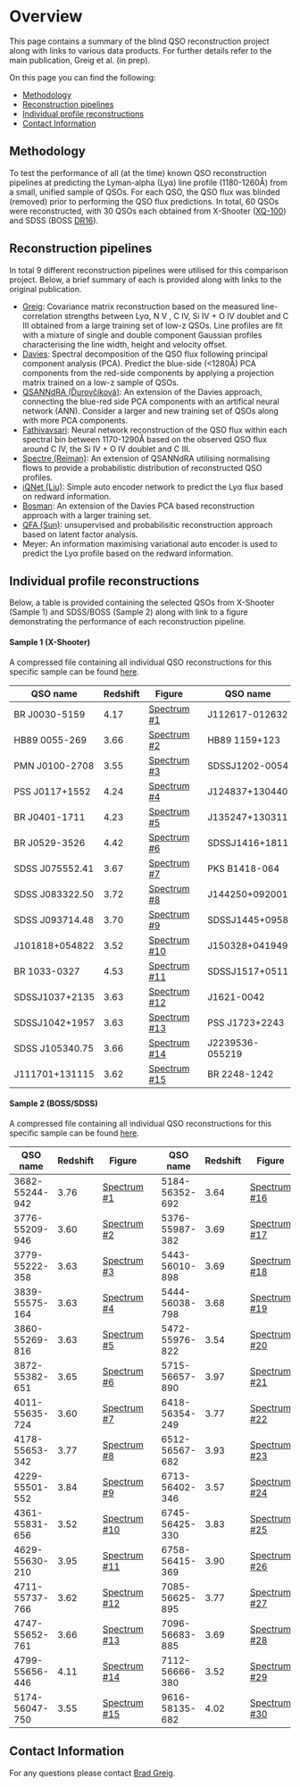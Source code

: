 # Overview

This page contains a summary of the blind QSO reconstruction project along with links to various data products. For further details refer to the main publication, Greig et al. (in prep).

On this page you can find the following:

- [Methodology](#methodology)
- [Reconstruction pipelines](#reconstruction-pipelines)
- [Individual profile reconstructions](#individual-profile-reconstructions)
- [Contact Information](#contact-information)

## Methodology

To test the performance of all (at the time) known QSO reconstruction pipelines at predicting the Lyman-alpha (Ly&alpha;) line profile (1180-1260&#8491;) from a small, unified sample of QSOs. For each QSO, the QSO flux was blinded (removed) prior to performing the QSO flux predictions. In total, 60 QSOs were reconstructed, with 30 QSOs each obtained from X-Shooter ([XQ-100](https://ui.adsabs.harvard.edu/abs/2016A&A...594A..91L)) and SDSS (BOSS [DR16](https://ui.adsabs.harvard.edu/abs/2020ApJS..250....8L)).

## Reconstruction pipelines

In total 9 different reconstruction pipelines were utilised for this comparison project. Below, a brief summary of each is provided along with links to the original publication.

- [Greig](https://ui.adsabs.harvard.edu/abs/2017MNRAS.466.1814G): Covariance matrix reconstruction based on the measured line-correlation strengths between Ly&alpha;, N V , C IV, Si IV + O IV doublet and C III obtained from a large training set of low-z QSOs. Line profiles are fit with a mixture of single and double component Gaussian profiles characterising the line width, height and velocity offset. 
- [Davies](https://ui.adsabs.harvard.edu/abs/2018ApJ...864..143D): Spectral decomposition of the QSO flux following principal component analysis (PCA). Predict the blue-side (<1280&#8491;) PCA components from the red-side components by applying a projection matrix trained on a low-z sample of QSOs.
- [QSANNdRA (&#270;urov&#269;&iacute;kov&aacute;)](https://ui.adsabs.harvard.edu/abs/2020MNRAS.493.4256D): An extension of the Davies approach, connecting the blue-red side PCA components with an artifical neural network (ANN). Consider a larger and new training set of QSOs along with more PCA components.
- [Fathivavsari](https://ui.adsabs.harvard.edu/abs/2020ApJ...898..114F): Neural network reconstruction of the QSO flux within each spectral bin between 1170-1290&#8491; based on the observed QSO flux around C IV, the Si IV + O IV doublet and C III.
- [Spectre (Reiman)](https://ui.adsabs.harvard.edu/abs/2020arXiv200600615R): An extension of QSANNdRA utilising normalising flows to provide a probabilistic distribution of reconstructed QSO profiles.
- [iQNet (Liu)](https://ui.adsabs.harvard.edu/abs/2021MNRAS.502.3510L): Simple auto encoder network to predict the Ly&alpha; flux based on redward information.
- [Bosman](https://ui.adsabs.harvard.edu/abs/2022ApJ...931...29C/abstract): An extension of the Davies PCA based reconstruction approach with a larger training set.
- [QFA (Sun)](https://ui.adsabs.harvard.edu/abs/2023ApJS..269....4S): unsupervised and probabilisitic reconstruction approach based on latent factor analysis.
- Meyer: An information maximising variational auto encoder is used to predict the Ly&alpha; profile based on the redward information.

## Individual profile reconstructions

Below, a table is provided containing the selected QSOs from X-Shooter (Sample 1) and SDSS/BOSS (Sample 2) along with link to a figure demonstrating the performance of each reconstruction pipeline.

#### Sample 1 (X-Shooter)

A compressed file containing all individual QSO reconstructions for this specific sample can be found [here](https://github.com/BradGreig/blind-QSO-challenge/blob/main/data/Compressed/Dec7th_2023-Sample1.zip).


| QSO name | Redshift | Figure | | QSO name | Redshift | Figure |
| -------- | ------- | -------- | ------- | -------- | ------- | ------- |
| BR J0030-5159 | 4.17 | [Spectrum #1](https://github.com/BradGreig/blind-QSO-challenge/blob/main/data/Sample1/Sample1_Spectrum1.pdf) | | J112617-012632 | 3.63 | [Spectrum #16](https://github.com/BradGreig/blind-QSO-challenge/blob/main/data/Sample1/Sample1_Spectrum16.pdf) |
| HB89 0055-269 | 3.66 | [Spectrum #2](https://github.com/BradGreig/blind-QSO-challenge/blob/main/data/Sample1/Sample1_Spectrum2.pdf) | | HB89 1159+123 | 3.52 | [Spectrum #17](https://github.com/BradGreig/blind-QSO-challenge/blob/main/data/Sample1/Sample1_Spectrum17.pdf) |
| PMN J0100-2708 | 3.55 | [Spectrum #3](https://github.com/BradGreig/blind-QSO-challenge/blob/main/data/Sample1/Sample1_Spectrum3.pdf) | | SDSSJ1202-0054 | 3.59 | [Spectrum #18](https://github.com/BradGreig/blind-QSO-challenge/blob/main/data/Sample1/Sample1_Spectrum18.pdf) |
| PSS J0117+1552 | 4.24 | [Spectrum #4](https://github.com/BradGreig/blind-QSO-challenge/blob/main/data/Sample1/Sample1_Spectrum4.pdf) | | J124837+130440 |3.72  | [Spectrum #19](https://github.com/BradGreig/blind-QSO-challenge/blob/main/data/Sample1/Sample1_Spectrum19.pdf) |
| BR J0401-1711 | 4.23 | [Spectrum #5](https://github.com/BradGreig/blind-QSO-challenge/blob/main/data/Sample1/Sample1_Spectrum5.pdf) | | J135247+130311 | 3.71 | [Spectrum #20](https://github.com/BradGreig/blind-QSO-challenge/blob/main/data/Sample1/Sample1_Spectrum20.pdf) |
| BR J0529-3526 | 4.42 | [Spectrum #6](https://github.com/BradGreig/blind-QSO-challenge/blob/main/data/Sample1/Sample1_Spectrum6.pdf) | | SDSSJ1416+1811 | 3.59 | [Spectrum #21](https://github.com/BradGreig/blind-QSO-challenge/blob/main/data/Sample1/Sample1_Spectrum21.pdf) |
| SDSS J075552.41 | 3.67 | [Spectrum #7](https://github.com/BradGreig/blind-QSO-challenge/blob/main/data/Sample1/Sample1_Spectrum7.pdf) | | PKS B1418-064 | 3.69 | [Spectrum #22](https://github.com/BradGreig/blind-QSO-challenge/blob/main/data/Sample1/Sample1_Spectrum22.pdf) |
| SDSS J083322.50 | 3.72 | [Spectrum #8](https://github.com/BradGreig/blind-QSO-challenge/blob/main/data/Sample1/Sample1_Spectrum8.pdf) | | J144250+092001 | 3.536 | [Spectrum #23](https://github.com/BradGreig/blind-QSO-challenge/blob/main/data/Sample1/Sample1_Spectrum23.pdf) |
| SDSS J093714.48 | 3.70 | [Spectrum #9](https://github.com/BradGreig/blind-QSO-challenge/blob/main/data/Sample1/Sample1_Spectrum9.pdf) | | SDSSJ1445+0958 | 3.56 | [Spectrum #24](https://github.com/BradGreig/blind-QSO-challenge/blob/main/data/Sample1/Sample1_Spectrum24.pdf) |
| J101818+054822 | 3.52 | [Spectrum #10](https://github.com/BradGreig/blind-QSO-challenge/blob/main/data/Sample1/Sample1_Spectrum10.pdf) | | J150328+041949 | 3.69 | [Spectrum #25](https://github.com/BradGreig/blind-QSO-challenge/blob/main/data/Sample1/Sample1_Spectrum25.pdf) |
| BR 1033-0327 | 4.53 | [Spectrum #11](https://github.com/BradGreig/blind-QSO-challenge/blob/main/data/Sample1/Sample1_Spectrum11.pdf) | | SDSSJ1517+0511 | 3.55 | [Spectrum #26](https://github.com/BradGreig/blind-QSO-challenge/blob/main/data/Sample1/Sample1_Spectrum26.pdf) |
| SDSSJ1037+2135 | 3.63 | [Spectrum #12](https://github.com/BradGreig/blind-QSO-challenge/blob/main/data/Sample1/Sample1_Spectrum12.pdf) | | J1621-0042 | 3.71 | [Spectrum #27](https://github.com/BradGreig/blind-QSO-challenge/blob/main/data/Sample1/Sample1_Spectrum27.pdf) |
| SDSSJ1042+1957 | 3.63 | [Spectrum #13](https://github.com/BradGreig/blind-QSO-challenge/blob/main/data/Sample1/Sample1_Spectrum13.pdf) | | PSS J1723+2243 | 4.53 | [Spectrum #28](https://github.com/BradGreig/blind-QSO-challenge/blob/main/data/Sample1/Sample1_Spectrum28.pdf) |
| SDSS J105340.75| 3.66 | [Spectrum #14](https://github.com/BradGreig/blind-QSO-challenge/blob/main/data/Sample1/Sample1_Spectrum14.pdf) | | J2239536-055219 | 4.56 | [Spectrum #29](https://github.com/BradGreig/blind-QSO-challenge/blob/main/data/Sample1/Sample1_Spectrum29.pdf) |
| J111701+131115 | 3.62 | [Spectrum #15](https://github.com/BradGreig/blind-QSO-challenge/blob/main/data/Sample1/Sample1_Spectrum15.pdf) | | BR 2248-1242 | 4.16 | [Spectrum #30](https://github.com/BradGreig/blind-QSO-challenge/blob/main/data/Sample1/Sample1_Spectrum30.pdf) |

#### Sample 2 (BOSS/SDSS)

A compressed file containing all individual QSO reconstructions for this specific sample can be found [here](https://github.com/BradGreig/blind-QSO-challenge/blob/main/data/Compressed/Dec7th_2023-Sample1.zip).

| QSO name | Redshift | Figure | | QSO name | Redshift | Figure |
| -------- | ------- | -------- | ------- | -------- | ------- | ------- |
| 3682-55244-942 | 3.76 | [Spectrum #1](https://github.com/BradGreig/blind-QSO-challenge/blob/main/data/Sample2/Sample2_Spectrum1.pdf) | | 5184-56352-692 | 3.64 | [Spectrum #16](https://github.com/BradGreig/blind-QSO-challenge/blob/main/data/Sample2/Sample2_Spectrum16.pdf) |
| 3776-55209-946 | 3.60 | [Spectrum #2](https://github.com/BradGreig/blind-QSO-challenge/blob/main/data/Sample2/Sample2_Spectrum2.pdf) | | 5376-55987-382 | 3.69 | [Spectrum #17](https://github.com/BradGreig/blind-QSO-challenge/blob/main/data/Sample2/Sample2_Spectrum17.pdf) |
| 3779-55222-358 | 3.63 | [Spectrum #3](https://github.com/BradGreig/blind-QSO-challenge/blob/main/data/Sample2/Sample2_Spectrum3.pdf) | |  5443-56010-898 | 3.69 | [Spectrum #18](https://github.com/BradGreig/blind-QSO-challenge/blob/main/data/Sample2/Sample2_Spectrum18.pdf) |
| 3839-55575-164 | 3.63 | [Spectrum #4](https://github.com/BradGreig/blind-QSO-challenge/blob/main/data/Sample2/Sample2_Spectrum4.pdf) | | 5444-56038-798 | 3.68  | [Spectrum #19](https://github.com/BradGreig/blind-QSO-challenge/blob/main/data/Sample2/Sample2_Spectrum19.pdf) |
| 3860-55269-816 | 3.63 | [Spectrum #5](https://github.com/BradGreig/blind-QSO-challenge/blob/main/data/Sample2/Sample2_Spectrum5.pdf) | | 5472-55976-822 | 3.54 | [Spectrum #20](https://github.com/BradGreig/blind-QSO-challenge/blob/main/data/Sample2/Sample2_Spectrum20.pdf) |
| 3872-55382-651 | 3.65 | [Spectrum #6](https://github.com/BradGreig/blind-QSO-challenge/blob/main/data/Sample2/Sample2_Spectrum6.pdf) | | 5715-56657-890 | 3.97 | [Spectrum #21](https://github.com/BradGreig/blind-QSO-challenge/blob/main/data/Sample2/Sample2_Spectrum21.pdf) |
| 4011-55635-724 | 3.60 | [Spectrum #7](https://github.com/BradGreig/blind-QSO-challenge/blob/main/data/Sample2/Sample2_Spectrum7.pdf) | | 6418-56354-249 | 3.77 | [Spectrum #22](https://github.com/BradGreig/blind-QSO-challenge/blob/main/data/Sample2/Sample2_Spectrum22.pdf) |
| 4178-55653-342 | 3.77 | [Spectrum #8](https://github.com/BradGreig/blind-QSO-challenge/blob/main/data/Sample2/Sample2_Spectrum8.pdf) | | 6512-56567-682 | 3.93 | [Spectrum #23](https://github.com/BradGreig/blind-QSO-challenge/blob/main/data/Sample2/Sample2_Spectrum23.pdf) |
| 4229-55501-552 | 3.84 | [Spectrum #9](https://github.com/BradGreig/blind-QSO-challenge/blob/main/data/Sample2/Sample2_Spectrum9.pdf) | | 6713-56402-346 | 3.57 | [Spectrum #24](https://github.com/BradGreig/blind-QSO-challenge/blob/main/data/Sample2/Sample2_Spectrum24.pdf) |
| 4361-55831-656 | 3.52 |[Spectrum #10](https://github.com/BradGreig/blind-QSO-challenge/blob/main/data/Sample2/Sample2_Spectrum10.pdf) | | 6745-56425-330 | 3.83 | [Spectrum #25](https://github.com/BradGreig/blind-QSO-challenge/blob/main/data/Sample2/Sample2_Spectrum25.pdf) |
| 4629-55630-210 | 3.95 | [Spectrum #11](https://github.com/BradGreig/blind-QSO-challenge/blob/main/data/Sample2/Sample2_Spectrum11.pdf) | | 6758-56415-369 | 3.90 | [Spectrum #26](https://github.com/BradGreig/blind-QSO-challenge/blob/main/data/Sample2/Sample2_Spectrum26.pdf) |
| 4711-55737-766 | 3.62 | [Spectrum #12](https://github.com/BradGreig/blind-QSO-challenge/blob/main/data/Sample2/Sample2_Spectrum12.pdf) | | 7085-56625-895 | 3.77 | [Spectrum #27](https://github.com/BradGreig/blind-QSO-challenge/blob/main/data/Sample2/Sample2_Spectrum27.pdf) |
| 4747-55652-761 | 3.66 | [Spectrum #13](https://github.com/BradGreig/blind-QSO-challenge/blob/main/data/Sample2/Sample2_Spectrum13.pdf) | | 7096-56683-885 | 3.69 | [Spectrum #28](https://github.com/BradGreig/blind-QSO-challenge/blob/main/data/Sample2/Sample2_Spectrum28.pdf) |
| 4799-55656-446 | 4.11 | [Spectrum #14](https://github.com/BradGreig/blind-QSO-challenge/blob/main/data/Sample2/Sample2_Spectrum14.pdf) | | 7112-56666-380 | 3.52 | [Spectrum #29](https://github.com/BradGreig/blind-QSO-challenge/blob/main/data/Sample2/Sample2_Spectrum29.pdf) |
| 5174-56047-750 | 3.55 | [Spectrum #15](https://github.com/BradGreig/blind-QSO-challenge/blob/main/data/Sample2/Sample2_Spectrum15.pdf) | | 9616-58135-682 | 4.02 | [Spectrum #30](https://github.com/BradGreig/blind-QSO-challenge/blob/main/data/Sample2/Sample2_Spectrum30.pdf) |

## Contact Information

For any questions please contact [Brad Greig](mailto:brad.s.greig@gmail.com).